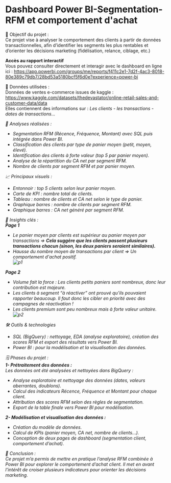 
# Dashboard Power BI-Segmentation-RFM et comportement d'achat
📌 Objectif du projet :<br>
Ce projet vise à analyser le comportement des clients à partir de données transactionnelles, afin d’identifier les segments les plus rentables et d’orienter les décisions marketing (fidélisation, relance, ciblage, etc.)<br>

<b> Accès au rapport interactif  </b><br>
Vous pouvez consulter directement et interagir avec le dashboard en ligne ici : https://app.powerbi.com/groups/me/reports/f411c2e1-7d2f-4ac3-8018-80e389c79db7/28bd53a5180bcf5f6d0e?experience=power-bi


🧩 Données utilisées :<br>
Données de ventes e-commerce issues de kaggle : https://www.kaggle.com/datasets/thedevastator/online-retail-sales-and-customer-data/data <br>
Elles contiennent des informations sur : <i> Les clients - les transactions - dates de transactions...</bi><br>

🧠 Analyses réalisées :<br>
- Segmentation RFM (Récence, Fréquence, Montant) avec SQL puis intégrée dans Power BI.<br>
- Classification des clients par type de panier moyen (petit, moyen, élevé).<br>
- Identification des clients à forte valeur (top 5 par panier moyen).<br>
- Analyse de la répartition du CA net par segment RFM.<br>
- Nombre de clients par segment RFM et par panier moyen.<br>

📈 Principaux visuels :<br>
- Entonnoir : top 5 clients selon leur panier moyen.<br>
- Carte de KPI : nombre total de clients.<br>
- Tableau : nombre de clients et CA net selon le type de panier.<br>
- Graphique barres : nombre de clients par segment RFM.<br>
- Graphique barres : CA net généré par segment RFM.<br>

🧠 Insights clés :<br>
<b> Page 1 </b><br>
- Le panier moyen par clients est supérieur au panier moyen par transactions => <b> Cela suggère que les clients passent plusieurs transactions chacun (sinon, les deux paniers seraient similaires).</b><br>
- Hausse du nombre moyen de transactions par client => Un comportement d'achat positif.<br>
![p1](https://github.com/user-attachments/assets/457e25cf-1a69-46ab-86c7-61a11b6a1739)



<b>Page 2 </b><br>
- Volume fait la force : Les clients petits paniers sont nombreux, donc leur contribution est majeure.<br>
- Les clients à segment “à réactiver” ont prouvé qu’ils pouvaient rapporter beaucoup. Il faut donc les cibler en priorité avec des campagnes de réactivation !<br>
- Les clients premium sont peu nombreux mais à forte valeur unitaire.<br>
![p2](https://github.com/user-attachments/assets/5990fab5-82e4-4437-a1af-de8201a930de)



🛠️ Outils & technologies<br>
- SQL (BigQuery) :  nettoyage, EDA (analyse exploratoire), création des scores RFM et export des résultats vers Power BI.<br>
- Power BI : pour la modélisation et la visualisation des données.<br>

🗒️ Phases du projet :<br>
**1- Prétraitement des données :** <br>
Les données ont été analysées et nettoyées dans BigQuery :<br>
- Analyse exploratoire et nettoyage des données (dates, valeurs aberrantes, doublons).<br>
- Calcul des indicateurs Récence, Fréquence et Montant pour chaque client.<br>
- Attribution des scores RFM selon des règles de segmentation.<br>
- Export de la table finale vers Power BI pour modélisation.<br>

**2- Modélisation et visualisation des données :**<br>
- Création du modèle de données.<br>
- Calcul de KPIs (panier moyen, CA net, nombre de clients…).<br>
- Conception de deux pages de dashboard (segmentation client, comportement d’achat). <br>

🎯 Conclusion : <br>
Ce projet m’a permis de mettre en pratique l’analyse RFM combinée à Power BI pour explorer le comportement d’achat client. Il met en avant l’intérêt de croiser plusieurs indicateurs pour orienter les décisions marketing.  
